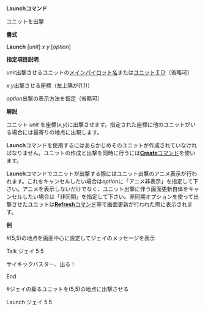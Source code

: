 **Launchコマンド**

ユニットを出撃

**書式**

**Launch** [*unit*] *x y* [*option*]

**指定項目説明**

*unit*出撃させるユニットの[メインパイロット名](メインパイロット名.md)または[ユニットＩＤ](ユニットＩＤ.md)（省略可）

*x y*出撃させる座標（左上隅が(1,1)）

*option*出撃の表示方法を指定（省略可）

**解説**

ユニット *unit* を座標(*x*,*y*)に出撃させます。指定された座標に他のユニットがいる場合には最寄りの地点に出現します。

**Launch**コマンドを使用するにはあらかじめそのユニットが作成されていなければなりません。ユニットの作成と出撃を同時に行うには[**Create**コマンド](Createコマンド.md)を使います。

**Launch**コマンドでユニットが出撃する際にはユニット出撃のアニメ表示が行われます。これをキャンセルしたい場合は*option*に「アニメ非表示」を指定して下さい。アニメを表示しないだけでなく、ユニット出撃に伴う画面更新自体をキャンセルしたい場合は「非同期」を指定して下さい。非同期オプションを使って出撃させたユニットは[**Refresh**コマンド](Refreshコマンド.md)等で画面更新が行われた際に表示されます。

**例**

#(5,5)の地点を画面中心に設定してジェイのメッセージを表示

Talk ジェイ 5 5

サイキックバスター、出る！

End

#ジェイの乗るユニットを(5,5)の地点に出撃させる

Launch ジェイ 5 5
